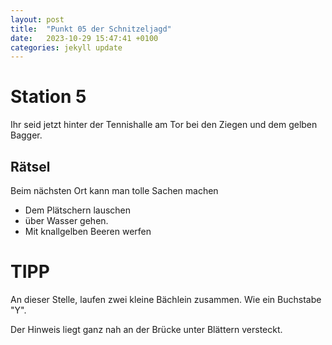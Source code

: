 ```yaml
---
layout: post
title:  "Punkt 05 der Schnitzeljagd"
date:   2023-10-29 15:47:41 +0100
categories: jekyll update
---
```


# Station 5

Ihr seid jetzt hinter der Tennishalle am Tor bei den Ziegen und dem gelben Bagger.

## Rätsel

Beim nächsten Ort kann man tolle Sachen machen

- Dem Plätschern lauschen
- über Wasser gehen. 
- Mit knallgelben Beeren werfen

# TIPP 

An dieser Stelle, laufen zwei kleine Bächlein zusammen. Wie ein Buchstabe "Y".

Der Hinweis liegt ganz nah an der Brücke unter Blättern versteckt.





